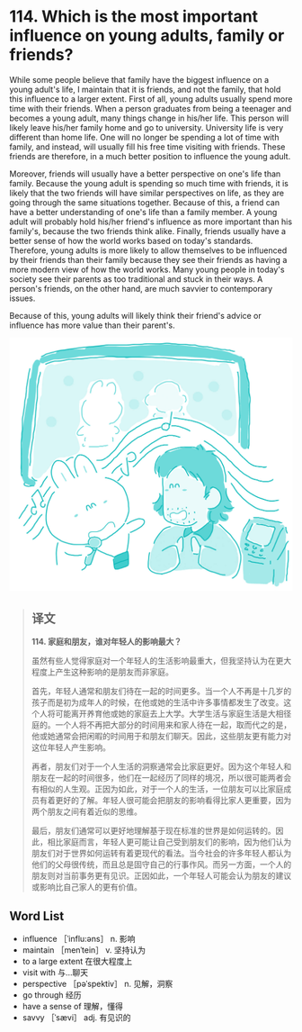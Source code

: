 # 114. Which is the most important influence on young adults, family or friends?

While some people believe that family have the biggest influence on a young adult's life, I maintain that it is friends, and not the family, that hold this influence to a larger extent. First of all, young adults usually spend more time with their friends. When a person graduates from being a teenager and becomes a young adult, many things change in his/her life. This person will likely leave his/her family home and go to university. University life is very different than home life. One will no longer be spending a lot of time with family, and instead, will usually fill his free time visiting with friends. These friends are therefore, in a much better position to influence the young adult.

Moreover, friends will usually have a better perspective on one's life than family. Because the young adult is spending so much time with friends, it is likely that the two friends will have similar perspectives on life, as they are going through the same situations together. Because of this, a friend can have a better understanding of one's life than a family member. A young adult will probably hold his/her friend's influence as more important than his family's, because the two friends think alike. Finally, friends usually have a better sense of how the world works based on today's standards. Therefore, young adults is more likely to allow themselves to be influenced by their friends than their family because they see their friends as having a more modern view of how the world works. Many young people in today's society see their parents as too traditional and stuck in their ways. A person's friends, on the other hand, are much savvier to contemporary issues.

Because of this, young adults will likely think their friend's advice or influence has more value than their parent's.

![](.gitbook/assets/toefl-ibt-high-score-essays-114.jpg)

> ## 译文
>
> **114. 家庭和朋友，谁对年轻人的影响最大？**
>
> 虽然有些人觉得家庭对一个年轻人的生活影响最重大，但我坚持认为在更大程度上产生这种影响的是朋友而非家庭。
>
> 首先，年轻人通常和朋友们待在一起的时间更多。当一个人不再是十几岁的孩子而是初为成年人的时候，在他或她的生活中许多事情都发生了改变。这个人将可能离开养育他或她的家庭去上大学。大学生活与家庭生活是大相径庭的。一个人将不再把大部分的时间用来和家人待在一起，取而代之的是，他或她通常会把闲暇的时间用于和朋友们聊天。因此，这些朋友更有能力对这位年轻人产生影响。
>
> 再者，朋友们对于一个人生活的洞察通常会比家庭更好。因为这个年轻人和朋友在一起的时间很多，他们在一起经历了同样的境况，所以很可能两者会有相似的人生观。正因为如此，对于一个人的生活，一位朋友可以比家庭成员有着更好的了解。年轻人很可能会把朋友的影响看得比家人更重要，因为两个朋友之间有着近似的思维。
>
> 最后，朋友们通常可以更好地理解基于现在标准的世界是如何运转的。因此，相比家庭而言，年轻人更可能让自己受到朋友们的影响，因为他们认为朋友们对于世界如何运转有着更现代的看法。当今社会的许多年轻人都认为他们的父母很传统，而且总是固守自己的行事作风。而另一方面，一个人的朋友则对当前事务更有见识。正因如此，一个年轻人可能会认为朋友的建议或影响比自己家人的更有价值。

## Word List

* influence ［ˈinflu:əns］ n. 影响
* maintain ［menˈtein］ v. 坚持认为
* to a large extent 在很大程度上
* visit with 与…聊天
* perspective ［pəˈspektiv］ n. 见解，洞察
* go through 经历
* have a sense of 理解，懂得
* savvy ［ˈsævi］ adj. 有见识的

